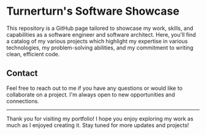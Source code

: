 # Turnerturn's Software Showcase 

This repository is a GitHub page tailored to showcase my work, skills, and capabilities as a software engineer and software architect. Here, you'll find a catalog of my various projects which highlight my expertise in various technologies, my problem-solving abilities, and my commitment to writing clean, efficient code.

## Contact

Feel free to reach out to me if you have any questions or would like to collaborate on a project. I'm always open to new opportunities and connections.

---

Thank you for visiting my portfolio! I hope you enjoy exploring my work as much as I enjoyed creating it. Stay tuned for more updates and projects!
